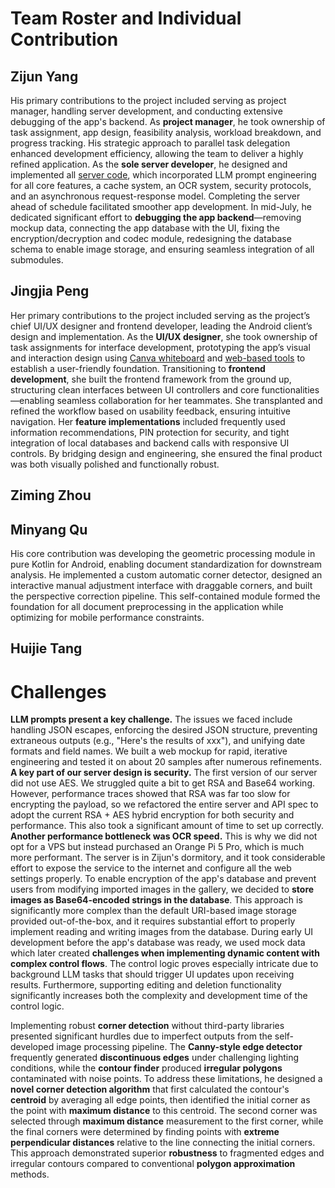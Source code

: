 #  Team Roster and Individual Contribution

## Zijun Yang

His primary contributions to the project included serving as project manager, handling server development, and conducting extensive debugging of the app's backend. As **project manager**, he took ownership of task assignment, app design, feasibility analysis, workload breakdown, and progress tracking. His strategic approach to parallel task delegation enhanced development efficiency, allowing the team to deliver a highly refined application. As the **sole server developer**, he designed and implemented all [server code](https://github.com/JI-DeepSleep/DocuSnap-Backend), which incorporated LLM prompt engineering for all core features, a cache system, an OCR system, security protocols, and an asynchronous request-response model. Completing the server ahead of schedule facilitated smoother app development. In mid-July, he dedicated significant effort to **debugging the app backend**—removing mockup data, connecting the app database with the UI, fixing the encryption/decryption and codec module, redesigning the database schema to enable image storage, and ensuring seamless integration of all submodules.

## Jingjia Peng

Her primary contributions to the project included serving as the project’s chief UI/UX designer and frontend developer, leading the Android client’s design and implementation. As the **UI/UX designer**, she took ownership of task assignments for interface development, prototyping the app’s visual and interaction design using [Canva whiteboard](https://www.canva.cn/design/DAGtJNhpjDg/sxc4X2GD4eNQcHtYeQHYBg/edit?utm_content=DAGtJNhpjDg&utm_campaign=designshare&utm_medium=link2&utm_source=sharebutton) and [web-based tools](https://docusnap-mock-ui.lovable.app/) to establish a user-friendly foundation. Transitioning to **frontend development**, she built the frontend framework from the ground up, structuring clean interfaces between UI controllers and core functionalities—enabling seamless collaboration for her teammates. She transplanted and refined the workflow based on usability feedback, ensuring intuitive navigation. Her **feature implementations** included frequently used information recommendations, PIN protection for security, and tight integration of local databases and backend calls with responsive UI controls. By bridging design and engineering, she ensured the final product was both visually polished and functionally robust.

## Ziming Zhou

## Minyang Qu

His core contribution was developing the geometric processing module in pure Kotlin for Android, enabling document standardization for downstream analysis. He implemented a custom automatic corner detector, designed an interactive manual adjustment interface with draggable corners, and built the perspective correction pipeline. This self-contained module formed the foundation for all document preprocessing in the application while optimizing for mobile performance constraints.

## Huijie Tang

# Challenges

**LLM prompts present a key challenge.** The issues we faced include handling JSON escapes, enforcing the desired JSON structure, preventing extraneous outputs (e.g., "Here's the results of xxx"), and unifying date formats and field names. We built a web mockup for rapid, iterative engineering and tested it on about 20 samples after numerous refinements.  **A key part of our server design is security.** The first version of our server did not use AES. We struggled quite a bit to get RSA and Base64 working. However, performance traces showed that RSA was far too slow for encrypting the payload, so we refactored the entire server and API spec to adopt the current RSA + AES hybrid encryption for both security and performance. This also took a significant amount of time to set up correctly.  **Another performance bottleneck was OCR speed.** This is why we did not opt for a VPS but instead purchased an Orange Pi 5 Pro, which is much more performant. The server is in Zijun's dormitory, and it took considerable effort to expose the service to the internet and configure all the web settings properly. To enable encryption of the app's database and prevent users from modifying imported images in the gallery, we decided to **store images as Base64-encoded strings in the database**. This approach is significantly more complex than the default URI-based image storage provided out-of-the-box, and it requires substantial effort to properly implement reading and writing images from the database. During early UI development before the app's database was ready, we used mock data which later created **challenges when implementing dynamic content with complex control flows**. The control logic proves especially intricate due to background LLM tasks that should trigger UI updates upon receiving results. Furthermore, supporting editing and deletion functionality significantly increases both the complexity and development time of the control logic.

Implementing robust **corner detection** without third-party libraries presented significant hurdles due to imperfect outputs from the self-developed image processing pipeline. The **Canny-style edge detector** frequently generated **discontinuous edges** under challenging lighting conditions, while the **contour finder** produced **irregular polygons** contaminated with noise points. To address these limitations, he designed a **novel corner detection algorithm** that first calculated the contour's **centroid** by averaging all edge points, then identified the initial corner as the point with **maximum distance** to this centroid. The second corner was selected through **maximum distance** measurement to the first corner, while the final corners were determined by finding points with **extreme perpendicular distances** relative to the line connecting the initial corners. This approach demonstrated superior **robustness** to fragmented edges and irregular contours compared to conventional **polygon approximation** methods.